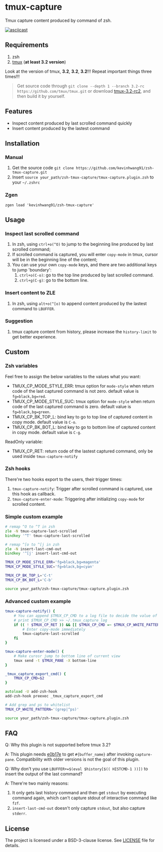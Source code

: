 # tmux-capture

Tmux capture content produced by command of zsh.

[![asciicast](https://asciinema.org/a/360605.svg)](https://asciinema.org/a/360605)

## Requirements

1. zsh
2. [tmux](https://github.com/tmux/tmux) (**at least 3.2 version**)

Look at the version of tmux, **3.2**, **3.2**, **3.2**!!! Repeat important things three times!!!

> Get source code through `git clone --depth 1 --branch 3.2-rc https://github.com/tmux/tmux.git` or
> download [tmux-3.2-rc2](https://github.com/tmux/tmux/releases/download/3.2-rc/tmux-3.2-rc2.tar.gz),
> and then build it by yourself.

## Features

- Inspect content produced by last scrolled command quickly
- Insert content produced by the lastest command

## Installation

### Manual

1. Get the source code `git clone https://github.com/kevinhwang91/zsh-tmux-capture.git`
2. Insert `source your_path/zsh-tmux-capture/tmux-capture.plugin.zsh`
   to your `~/.zshrc`

### Zgen

`zgen load 'kevinhwang91/zsh-tmux-capture'`

## Usage

### Inspect last scrolled command

1. In zsh, using `ctrl+o(^O)` to jump to the beginning line produced by last scrolled command;
2. If scrolled command is captured, you will enter `copy-mode` in tmux, cursor will be in the
   beginning line of the content;
3. You can use your own `copy-mode` keys, and there are two additional keys to jump 'boundary':
   1. `ctrl+o(C-o)`: go to the top line produced by last scrolled command.
   2. `ctrl+g(C-g)`: go to the bottom line.

### Insert content to ZLE

1. In zsh, using `alt+o(^[o)` to append content produced by the lastest command to `LBUFFER`.

### Suggestion

1. tmux capture content from history, please increase the `history-limit` to get better experience.

## Custom

### Zsh variables

Feel free to assign the below variables to the values what you want:

- TMUX_CP_MODE_STYLE_ERR: tmux option for `mode-style` when return code of the last captured
  command is not zero. default value is `fg=black,bg=red`.
- TMUX_CP_MODE_STYLE_SUC: tmux option for `mode-style` when return code of the last captured
  command is zero. default value is `fg=black,bg=green`.
- TMUX_CP_BK_TOP_L: bind key to go to top line of captured content in copy mode.
  default value is `C-o`.
- TMUX_CP_BK_BOT_L: bind key to go to bottom line of captured content in copy mode.
  default value is `C-g`.

ReadOnly variable:

- TMUX_CP_RET: return code of the lastest captured command, only be used inside
  `tmux-capture-notify`

### Zsh hooks

There're two hooks export to the users, their trigger times:

1. `tmux-capture-notify`: Trigger after scrolled command is captured, use this hook as callback.
2. `tmux-capture-enter-mode`: Triggering after initializing `copy-mode` for scrolled content.

### Simple custom example

```zsh
# remap ^O to ^T in zsh
zle -N tmux-capture-last-scrolled
bindkey '^T' tmux-capture-last-scrolled

# remap ^[o to ^[j in zsh
zle -N insert-last-cmd-out
bindkey '^[j' insert-last-cmd-out

TMUX_CP_MODE_STYLE_ERR='fg=black,bg=magenta'
TMUX_CP_MODE_STYLE_SUC='fg=black,bg=cyan'

TMUX_CP_BK_TOP_L='C-t'
TMUX_CP_BK_BOT_L='C-b'

source your_path/zsh-tmux-capture/tmux-capture.plugin.zsh
```

### Advanced custom example

```zsh
tmux-capture-notify() {
    # You can append $TMUX_CP_CMD to a log file to decide the value of $TMUX_CP_WHITE_PATTERN
    # print $TMUX_CP_CMD >> ~/.tmux_capture_log
    if (( ! $TMUX_CP_RET )) && [[ $TMUX_CP_CMD =~ $TMUX_CP_WHITE_PATTERN ]]; then
        # Enter copy-mode immediately
        tmux-capture-last-scrolled
    fi
}

tmux-capture-enter-mode() {
    # Make curosr jump to bottom line of current view
    tmux send -t $TMUX_PANE -X bottom-line
}

_tmux_capture_export_cmd() {
    TMUX_CP_CMD=$2
}

autoload -U add-zsh-hook
add-zsh-hook preexec _tmux_capture_export_cmd

# Add grep and ps to whitelist
TMUX_CP_WHITE_PATTERN='(grep|^ps)'

source your_path/zsh-tmux-capture/tmux-capture.plugin.zsh
```

## FAQ

Q: Why this plugin is not supported before tmux 3.2?

A: This plugin needs [e0b17e](https://github.com/tmux/tmux/commit/e0b17e796b52bfad7d867bc876a9826bf5761be4)
to get `#{buffer_name}` after invoking `capture-pane`.
Compatibility with older versions is not the goal of this plugin.

Q: Why don't you use `LBUFFER+=$(eval $history[$(( HISTCMD-1 ))])` to insert the output of the last command?

A: There're two mainly reasons:

1. It only gets last history command and then get `stdout` by executing command again, which can't
   capture stdout of interactive command like `fzf`.
2. `insert-last-cmd-out` doesn't only capture `stdout`, but also capture `stderr`.

## License

The project is licensed under a BSD-3-clause license. See [LICENSE](./LICENSE) file for details.

